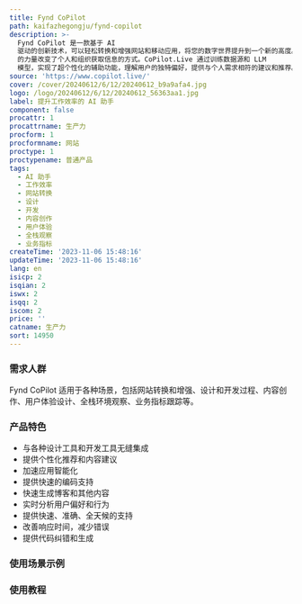 ```yaml
---
title: Fynd CoPilot
path: kaifazhegongju/fynd-copilot
description: >-
  Fynd CoPilot 是一款基于 AI
  驱动的创新技术，可以轻松转换和增强网站和移动应用，将您的数字世界提升到一个新的高度。它提供快速、精准和具有上下文感知的支持，通过 AI
  的力量改变了个人和组织获取信息的方式。CoPilot.Live 通过训练数据源和 LLM
  模型，实现了超个性化的辅助功能，理解用户的独特偏好，提供与个人需求相符的建议和推荐。它还提供了系统技能库，可选择常见任务的系统技能或创建符合您独特需求的自定义技能。
source: 'https://www.copilot.live/'
cover: /cover/20240612/6/12/20240612_b9a9afa4.jpg
logo: /logo/20240612/6/12/20240612_56363aa1.jpg
label: 提升工作效率的 AI 助手
component: false
procattr: 1
procattrname: 生产力
procform: 1
procformname: 网站
proctype: 1
proctypename: 普通产品
tags:
  - AI 助手
  - 工作效率
  - 网站转换
  - 设计
  - 开发
  - 内容创作
  - 用户体验
  - 全栈观察
  - 业务指标
createTime: '2023-11-06 15:48:16'
updateTime: '2023-11-06 15:48:16'
lang: en
isicp: 2
isqian: 2
iswx: 2
isqq: 2
iscom: 2
price: ''
catname: 生产力
sort: 14950
---
```




### 需求人群
Fynd CoPilot 适用于各种场景，包括网站转换和增强、设计和开发过程、内容创作、用户体验设计、全栈环境观察、业务指标跟踪等。

### 产品特色
- 与各种设计工具和开发工具无缝集成
- 提供个性化推荐和内容建议
- 加速应用智能化
- 提供快速的编码支持
- 快速生成博客和其他内容
- 实时分析用户偏好和行为
- 提供快速、准确、全天候的支持
- 改善响应时间，减少错误
- 提供代码纠错和生成

### 使用场景示例


### 使用教程


  
